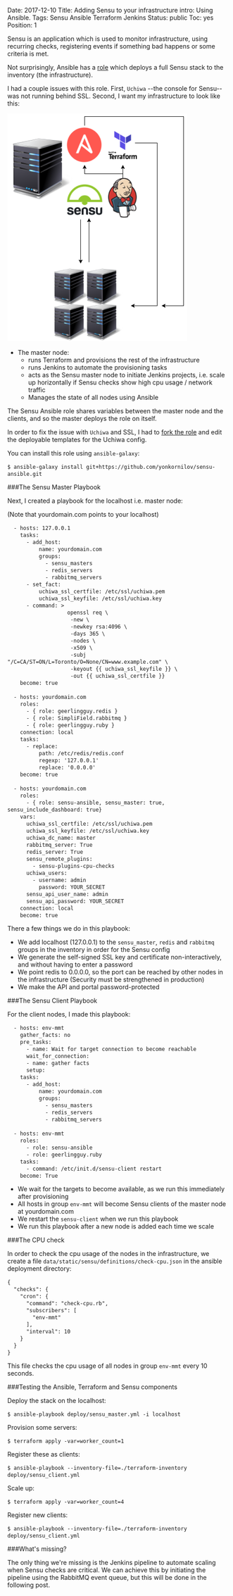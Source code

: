 Date: 2017-12-10
Title: Adding Sensu to your infrastructure
intro: Using Ansible.
Tags: Sensu Ansible Terraform Jenkins
Status: public
Toc: yes
Position: 1

Sensu is an application which is used to monitor infrastructure,
using recurring checks, registering events if something bad happens
or some criteria is met.

Not surprisingly, Ansible has a [role](https://github.com/sensu/sensu-ansible) which deploys a full Sensu stack
to the inventory (the infrastructure).

I had a couple issues with this role. First, `Uchiwa` --the console for Sensu-- was not running behind SSL.
Second, I want my infrastructure to look like this:

![Sensu Jenkins Ansible Terraform Infrastructure](/images/sensu-infrastructure.png)

* The master node:
    * runs Terraform and provisions the rest of the infrastructure
    * runs Jenkins to automate the provisioning tasks
    * acts as the Sensu master node to initiate Jenkins projects, i.e.
scale up horizontally if Sensu checks show high cpu usage / network traffic
    * Manages the state of all nodes using Ansible

The Sensu Ansible role shares variables between the master node
and the clients, and so the master deploys the role on itself.

In order to fix the issue with `Uchiwa` and SSL, I had to [fork the role](https://github.com/yonkornilov/sensu-ansible)
and edit the deployable templates for the Uchiwa config.

You can install this role using `ansible-galaxy`:

```
$ ansible-galaxy install git+https://github.com/yonkornilov/sensu-ansible.git
```

###The Sensu Master Playbook

Next, I created a playbook for the localhost i.e. master node:

(Note that yourdomain.com points to your localhost)

```
  - hosts: 127.0.0.1 
    tasks:
      - add_host:
          name: yourdomain.com 
          groups:
            - sensu_masters
            - redis_servers
            - rabbitmq_servers
      - set_fact:
          uchiwa_ssl_certfile: /etc/ssl/uchiwa.pem 
          uchiwa_ssl_keyfile: /etc/ssl/uchiwa.key
      - command: >
                   openssl req \
                    -new \
                    -newkey rsa:4096 \
                    -days 365 \
                    -nodes \
                    -x509 \
                    -subj "/C=CA/ST=ON/L=Toronto/O=None/CN=www.example.com" \
                    -keyout {{ uchiwa_ssl_keyfile }} \
                    -out {{ uchiwa_ssl_certfile }} 
    become: true

  - hosts: yourdomain.com
    roles:
      - { role: geerlingguy.redis }
      - { role: SimpliField.rabbitmq }
      - { role: geerlingguy.ruby }
    connection: local
    tasks:
      - replace:
          path: /etc/redis/redis.conf 
          regexp: '127.0.0.1'
          replace: '0.0.0.0'
    become: true

  - hosts: yourdomain.com 
    roles:
      - { role: sensu-ansible, sensu_master: true, sensu_include_dashboard: true} 
    vars:
      uchiwa_ssl_certfile: /etc/ssl/uchiwa.pem 
      uchiwa_ssl_keyfile: /etc/ssl/uchiwa.key
      uchiwa_dc_name: master
      rabbitmq_server: True
      redis_server: True
      sensu_remote_plugins:
        - sensu-plugins-cpu-checks
      uchiwa_users:
        - username: admin
          password: YOUR_SECRET 
      sensu_api_user_name: admin
      sensu_api_password: YOUR_SECRET
    connection: local
    become: true
```

There a few things we do in this playbook:

* We add localhost (127.0.0.1) to the `sensu_master`, `redis` and `rabbitmq` groups in the inventory in order for the Sensu config
* We generate the self-signed SSL key and certificate non-interactively, and without having to enter a password
* We point redis to 0.0.0.0, so the port can be reached by other nodes in the infrastructure (Security must be strengthened in production)
* We make the API and portal password-protected

###The Sensu Client Playbook

For the client nodes, I made this playbook:

```
  - hosts: env-mmt
    gather_facts: no
    pre_tasks:
      - name: Wait for target connection to become reachable
      wait_for_connection:
      - name: gather facts
      setup:
    tasks:
      - add_host:
          name: yourdomain.com
          groups:
            - sensu_masters
            - redis_servers
            - rabbitmq_servers

  - hosts: env-mmt 
    roles:
      - role: sensu-ansible
      - role: geerlingguy.ruby
    tasks:
      - command: /etc/init.d/sensu-client restart
    become: True
```

* We wait for the targets to become available, as we run this immediately after provisioning
* All hosts in group `env-mmt` will become Sensu clients of the master node at yourdomain.com
* We restart the `sensu-client` when we run this playbook
* We run this playbook after a new node is added each time we scale

###The CPU check

In order to check the cpu usage of the nodes in the infrastructure, we
create a file `data/static/sensu/definitions/check-cpu.json` in the ansible
deployment directory:

```
{
  "checks": {
    "cron": {
      "command": "check-cpu.rb",
      "subscribers": [
        "env-mmt"
      ],
      "interval": 10
    }
  }
}
```

This file checks the cpu usage of all nodes in group `env-mmt` every 10 seconds.

###Testing the Ansible, Terraform and Sensu components

Deploy the stack on the localhost:

```
$ ansible-playbook deploy/sensu_master.yml -i localhost
```

Provision some servers:

```
$ terraform apply -var=worker_count=1
```

Register these as clients:

```
$ ansible-playbook --inventory-file=./terraform-inventory deploy/sensu_client.yml
```

Scale up:

```
$ terraform apply -var=worker_count=4
```

Register new clients:

```
$ ansible-playbook --inventory-file=./terraform-inventory deploy/sensu_client.yml
```

###What's missing?

The only thing we're missing is the Jenkins pipeline to automate scaling when
Sensu checks are critical. We can achieve this by initiating the pipeline
using the RabbitMQ event queue, but this will be done in the following post.
